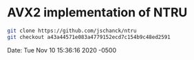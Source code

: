 # AVX2 implementation of NTRU

```bash 
git clone https://github.com/jschanck/ntru
git checkout a43a44571e083a4779152ecd7c154b9c48ed2591
```

Date:   Tue Nov 10 15:36:16 2020 -0500